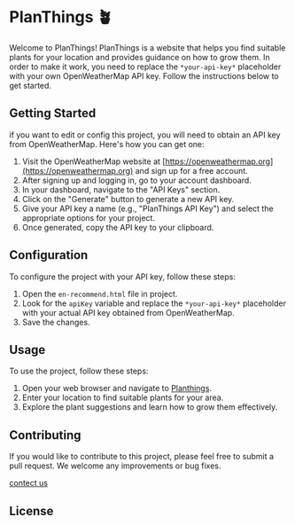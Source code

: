 # PlanThings 🪴

Welcome to PlanThings! PlanThings is a website that helps you find suitable plants for your location and provides guidance on how to grow them. In order to make it work, you need to replace the `*your-api-key*` placeholder with your own OpenWeatherMap API key. Follow the instructions below to get started.

## Getting Started

if you want to edit or config this project, you will need to obtain an API key from OpenWeatherMap. Here's how you can get one:

1. Visit the OpenWeatherMap website at [https://openweathermap.org](https://openweathermap.org) and sign up for a free account.
2. After signing up and logging in, go to your account dashboard.
3. In your dashboard, navigate to the "API Keys" section.
4. Click on the "Generate" button to generate a new API key.
5. Give your API key a name (e.g., "PlanThings API Key") and select the appropriate options for your project.
6. Once generated, copy the API key to your clipboard.

## Configuration

To configure the project with your API key, follow these steps:

1. Open the `en-recommend.html` file in project.
2. Look for the `apiKey` variable and replace the `*your-api-key*` placeholder with your actual API key obtained from OpenWeatherMap.
3. Save the changes.

## Usage

To use the project, follow these steps:

1. Open your web browser and navigate to [Planthings](Planthings).
2. Enter your location to find suitable plants for your area.
3. Explore the plant suggestions and learn how to grow them effectively.

## Contributing

If you would like to contribute to this project, please feel free to submit a pull request. We welcome any improvements or bug fixes.

[contect us](mailto:)

## License
